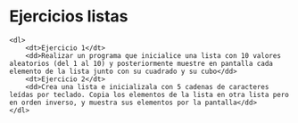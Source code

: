 # Ejercicios listas

    <dl>
        <dt>Ejercicio 1</dt>
        <dd>Realizar un programa que inicialice una lista con 10 valores aleatorios (del 1 al 10) y posteriormente muestre en pantalla cada elemento de la lista junto con su cuadrado y su cubo</dd>
        <dt>Ejercicio 2</dt>
        <dd>Crea una lista e inicializala con 5 cadenas de caracteres leídas por teclado. Copia los elementos de la lista en otra lista pero en orden inverso, y muestra sus elementos por la pantalla</dd>
    </dl>

